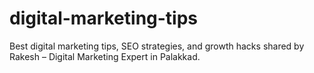 # digital-marketing-tips
Best digital marketing tips, SEO strategies, and growth hacks shared by Rakesh – Digital Marketing Expert in Palakkad.
